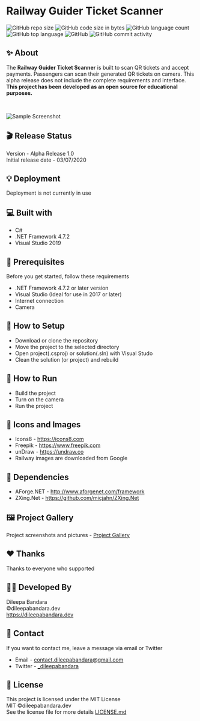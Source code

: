 # Railway Guider Ticket Scanner

![GitHub repo size](https://img.shields.io/github/repo-size/dileepabandara/railway_guider_ticket_scanner?color=red&label=repository%20size)
![GitHub code size in bytes](https://img.shields.io/github/languages/code-size/dileepabandara/railway_guider_ticket_scanner?color=red)
![GitHub language count](https://img.shields.io/github/languages/count/dileepabandara/railway_guider_ticket_scanner)
![GitHub top language](https://img.shields.io/github/languages/top/dileepabandara/railway_guider_ticket_scanner)
![GitHub](https://img.shields.io/github/license/dileepabandara/railway_guider_ticket_scanner?color=yellow)
![GitHub commit activity](https://img.shields.io/github/commit-activity/m/dileepabandara/railway_guider_ticket_scanner?color=brightgreen&label=commits)

## ✨ About

The **Railway Guider Ticket Scanner** is built to scan QR tickets and accept payments. Passengers can scan their generated QR tickets on camera. This alpha release does not include the complete requirements and interface. **This project has been developed as an open source for educational purposes.**

<br>

![Sample Screenshot](https://dileepabandara.github.io/public-images/projects/railway-guider-ticket-scanner-preview.png)

## 🎬 Release Status

Version - Alpha Release 1.0  
Initial release date - 03/07/2020

## 💡 Deployment

Deployment is not currently in use

## 💻 Built with

- C#
- .NET Framework 4.7.2
- Visual Studio 2019

## 📌 Prerequisites

Before you get started, follow these requirements

- .NET Framework 4.7.2 or later version
- Visual Studio (Ideal for use in 2017 or later)
- Internet connection
- Camera

## 🍃 How to Setup

- Download or clone the repository
- Move the project to the selected directory
- Open project(.csproj) or solution(.sln) with Visual Studo
- Clean the solution (or project) and rebuild

## 🚀 How to Run

- Build the project
- Turn on the camera
- Run the project

## 📸 Icons and Images

- Icons8 - https://icons8.com
- Freepik - https://www.freepik.com
- unDraw - https://undraw.co
- Railway images are downloaded from Google

## 💎 Dependencies

- AForge.NET - http://www.aforgenet.com/framework
- ZXing.Net - https://github.com/micjahn/ZXing.Net

## 🖼️ Project Gallery

Project screenshots and pictures - [Project Gallery](https://dileepabandara.github.io/project-gallery)

## ❤️ Thanks

Thanks to everyone who supported

## 👨‍💻 Developed By

Dileepa Bandara  
©dileepabandara.dev  
<https://dileepabandara.dev>

## 💬 Contact

If you want to contact me, leave a message via email or Twitter

- Email - <contact.dileepabandara@gmail.com>
- Twitter - [_dileepabandara](https://twitter.com/_dileepabandara)

## 📜 License

This project is licensed under the MIT License  
MIT ©dileepabandara.dev  
See the license file for more details [LICENSE.md](https://github.com/dileepabandara/railway_guider_ticket_scanner/blob/main/LICENSE)

